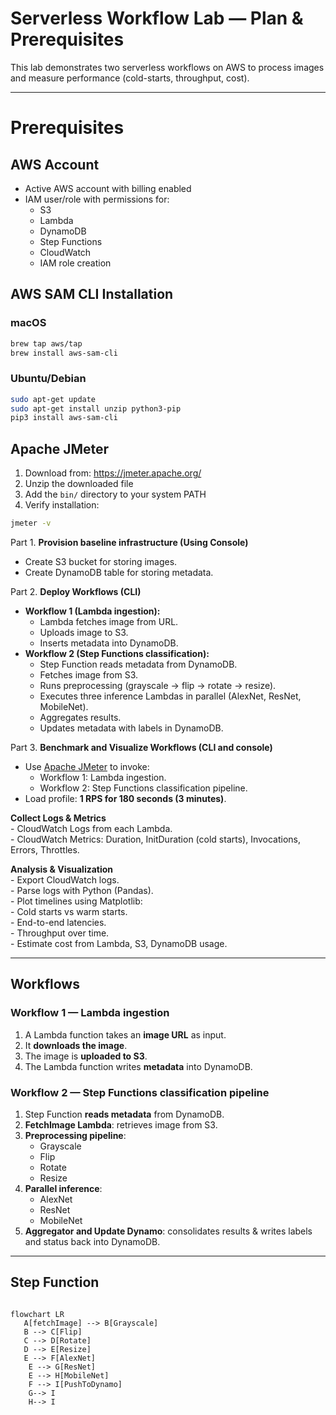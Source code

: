 # Serverless Workflow Lab — Plan & Prerequisites

This lab demonstrates two serverless workflows on AWS to process images and measure performance (cold-starts, throughput, cost).  

---

# Prerequisites

## AWS Account
- Active AWS account with billing enabled
- IAM user/role with permissions for:
  - S3
  - Lambda
  - DynamoDB
  - Step Functions
  - CloudWatch
  - IAM role creation

## AWS SAM CLI Installation

### macOS
```bash
brew tap aws/tap
brew install aws-sam-cli
```

### Ubuntu/Debian
```bash
sudo apt-get update
sudo apt-get install unzip python3-pip
pip3 install aws-sam-cli
```

## Apache JMeter
1. Download from: https://jmeter.apache.org/
2. Unzip the downloaded file
3. Add the `bin/` directory to your system PATH
4. Verify installation:
```bash
jmeter -v
```


Part 1. **Provision baseline infrastructure (Using Console)**  
   - Create S3 bucket for storing images.  
   - Create DynamoDB table for storing metadata.  

Part 2. **Deploy Workflows (CLI)**  
   - **Workflow 1 (Lambda ingestion):**  
     - Lambda fetches image from URL.  
     - Uploads image to S3.  
     - Inserts metadata into DynamoDB.  
   - **Workflow 2 (Step Functions classification):**  
     - Step Function reads metadata from DynamoDB.  
     - Fetches image from S3.  
     - Runs preprocessing (grayscale → flip → rotate → resize).  
     - Executes three inference Lambdas in parallel (AlexNet, ResNet, MobileNet).  
     - Aggregates results.  
     - Updates metadata with labels in DynamoDB.  
  

Part 3. **Benchmark and Visualize Workflows (CLI and console)**  
   - Use [Apache JMeter](https://jmeter.apache.org/) to invoke:  
     - Workflow 1: Lambda ingestion.  
     - Workflow 2: Step Functions classification pipeline.  
   - Load profile: **1 RPS for 180 seconds (3 minutes)**.  

   **Collect Logs & Metrics**  
      - CloudWatch Logs from each Lambda.  
      - CloudWatch Metrics: Duration, InitDuration (cold starts), Invocations, Errors, Throttles.  

   **Analysis & Visualization**  
      - Export CloudWatch logs.  
      - Parse logs with Python (Pandas).  
      - Plot timelines using Matplotlib:  
      - Cold starts vs warm starts.  
      - End-to-end latencies.  
      - Throughput over time.  
      - Estimate cost from Lambda, S3, DynamoDB usage.  

---

## Workflows

### Workflow 1 — Lambda ingestion
1. A Lambda function takes an **image URL** as input.  
2. It **downloads the image**.  
3. The image is **uploaded to S3**.  
4. The Lambda function writes **metadata** into DynamoDB.  

### Workflow 2 — Step Functions classification pipeline
1. Step Function **reads metadata** from DynamoDB.  
2. **FetchImage Lambda**: retrieves image from S3.  
3. **Preprocessing pipeline**:  
   - Grayscale  
   - Flip  
   - Rotate  
   - Resize  
4. **Parallel inference**:  
   - AlexNet  
   - ResNet  
   - MobileNet  
5. **Aggregator and Update Dynamo**: consolidates results &  writes labels and status back into DynamoDB.

---

## Step Function

``` mermaid

flowchart LR
   A[fetchImage] --> B[Grayscale]
   B --> C[Flip]
   C --> D[Rotate]
   D --> E[Resize]
   E --> F[AlexNet]
    E --> G[ResNet]
    E --> H[MobileNet]
    F --> I[PushToDynamo]
    G--> I
    H--> I

```




